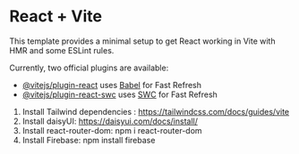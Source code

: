 # React + Vite

This template provides a minimal setup to get React working in Vite with HMR and some ESLint rules.

Currently, two official plugins are available:

- [@vitejs/plugin-react](https://github.com/vitejs/vite-plugin-react/blob/main/packages/plugin-react/README.md) uses [Babel](https://babeljs.io/) for Fast Refresh
- [@vitejs/plugin-react-swc](https://github.com/vitejs/vite-plugin-react-swc) uses [SWC](https://swc.rs/) for Fast Refresh

1. Install Tailwind dependencies : https://tailwindcss.com/docs/guides/vite 
2. Install daisyUI: https://daisyui.com/docs/install/
3. Install react-router-dom: npm i react-router-dom
4. Install Firebase: npm install firebase
